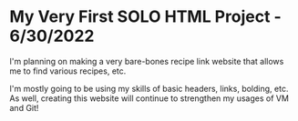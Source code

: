 # My Very First SOLO HTML Project - 6/30/2022

I'm planning on making a very bare-bones recipe link website that allows me to find various recipes, etc. 

I'm mostly going to be using my skills of basic headers, links, bolding, etc. As well, creating this website will continue to strengthen my usages of VM and Git!